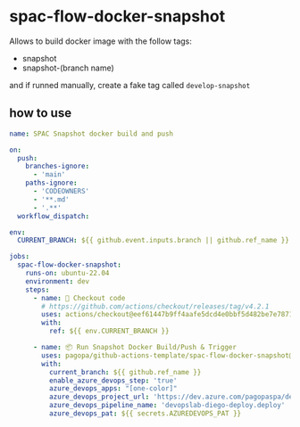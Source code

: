 # spac-flow-docker-snapshot

Allows to build docker image with the follow tags:

- snapshot
- snapshot-(branch name)

and if runned manually, create a fake tag called `develop-snapshot`

## how to use

```yaml
name: SPAC Snapshot docker build and push

on:
  push:
    branches-ignore:
      - 'main'
    paths-ignore:
      - 'CODEOWNERS'
      - '**.md'
      - '.**'
  workflow_dispatch:

env:
  CURRENT_BRANCH: ${{ github.event.inputs.branch || github.ref_name }}

jobs:
  spac-flow-docker-snapshot:
    runs-on: ubuntu-22.04
    environment: dev
    steps:
      - name: 🔖 Checkout code
        # https://github.com/actions/checkout/releases/tag/v4.2.1
        uses: actions/checkout@eef61447b9ff4aafe5dcd4e0bbf5d482be7e7871
        with:
          ref: ${{ env.CURRENT_BRANCH }}

      - name: 📦 Run Snapshot Docker Build/Push & Trigger
        uses: pagopa/github-actions-template/spac-flow-docker-snapshot@spac-flow-docker-snapshot
        with:
          current_branch: ${{ github.ref_name }}
          enable_azure_devops_step: 'true'
          azure_devops_apps: "[one-color]"
          azure_devops_project_url: 'https://dev.azure.com/pagopaspa/devopslab-projects'
          azure_devops_pipeline_name: 'devopslab-diego-deploy.deploy'
          azure_devops_pat: ${{ secrets.AZUREDEVOPS_PAT }}
```
